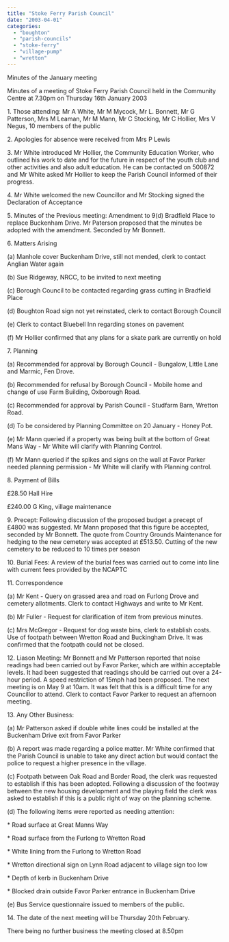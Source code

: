 ```yaml
---
title: "Stoke Ferry Parish Council"
date: "2003-04-01"
categories: 
  - "boughton"
  - "parish-councils"
  - "stoke-ferry"
  - "village-pump"
  - "wretton"
---
```


Minutes of the January meeting

Minutes of a meeting of Stoke Ferry Parish Council held in the Community Centre at 7.30pm on Thursday 16th January 2003

1\. Those attending: Mr A White, Mr M Mycock, Mr L. Bonnett, Mr G Patterson, Mrs M Leaman, Mr M Mann, Mr C Stocking, Mr C Hollier, Mrs V Negus, 10 members of the public

2\. Apologies for absence were received from Mrs P Lewis

3\. Mr White introduced Mr Hollier, the Community Education Worker, who outlined his work to date and for the future in respect of the youth club and other activities and also adult education. He can be contacted on 500872 and Mr White asked Mr Hollier to keep the Parish Council informed of their progress.

4\. Mr White welcomed the new Councillor and Mr Stocking signed the Declaration of Acceptance

5\. Minutes of the Previous meeting: Amendment to 9(d) Bradfield Place to replace Buckenham Drive. Mr Paterson proposed that the minutes be adopted with the amendment. Seconded by Mr Bonnett.

6\. Matters Arising

(a) Manhole cover Buckenham Drive, still not mended, clerk to contact Anglian Water again

(b) Sue Ridgeway, NRCC, to be invited to next meeting

(c) Borough Council to be contacted regarding grass cutting in Bradfield Place

(d) Boughton Road sign not yet reinstated, clerk to contact Borough Council

(e) Clerk to contact Bluebell Inn regarding stones on pavement

(f) Mr Hollier confirmed that any plans for a skate park are currently on hold

7\. Planning

(a) Recommended for approval by Borough Council - Bungalow, Little Lane and Marmic, Fen Drove.

(b) Recommended for refusal by Borough Council - Mobile home and change of use Farm Building, Oxborough Road.

(c) Recommended for approval by Parish Council - Studfarm Barn, Wretton Road.

(d) To be considered by Planning Committee on 20 January - Honey Pot.

(e) Mr Mann queried if a property was being built at the bottom of Great Mans Way - Mr White will clarify with Planning Control.

(f) Mr Mann queried if the spikes and signs on the wall at Favor Parker needed planning permission - Mr White will clarify with Planning control.

8\. Payment of Bills

£28.50 Hall Hire

£240.00 G King, village maintenance

9\. Precept: Following discussion of the proposed budget a precept of £4800 was suggested. Mr Mann proposed that this figure be accepted, seconded by Mr Bonnett. The quote from Country Grounds Maintenance for hedging to the new cemetery was accepted at £513.50. Cutting of the new cemetery to be reduced to 10 times per season

10\. Burial Fees: A review of the burial fees was carried out to come into line with current fees provided by the NCAPTC

11\. Correspondence

(a) Mr Kent - Query on grassed area and road on Furlong Drove and cemetery allotments. Clerk to contact Highways and write to Mr Kent.

(b) Mr Fuller - Request for clarification of item from previous minutes.

(c) Mrs McGregor - Request for dog waste bins, clerk to establish costs. Use of footpath between Wretton Road and Buckingham Drive. It was confirmed that the footpath could not be closed.

12\. Liason Meeting: Mr Bonnett and Mr Patterson reported that noise readings had been carried out by Favor Parker, which are within acceptable levels. It had been suggested that readings should be carried out over a 24-hour period. A speed restriction of 15mph had been proposed. The next meeting is on May 9 at 10am. It was felt that this is a difficult time for any Councillor to attend. Clerk to contact Favor Parker to request an afternoon meeting.

13\. Any Other Business:

(a) Mr Patterson asked if double white lines could be installed at the Buckenham Drive exit from Favor Parker

(b) A report was made regarding a police matter. Mr White confirmed that the Parish Council is unable to take any direct action but would contact the police to request a higher presence in the village.

(c) Footpath between Oak Road and Border Road, the clerk was requested to establish if this has been adopted. Following a discussion of the footway between the new housing development and the playing field the clerk was asked to establish if this is a public right of way on the planning scheme.

(d) The following items were reported as needing attention:

\* Road surface at Great Manns Way

\* Road surface from the Furlong to Wretton Road

\* White lining from the Furlong to Wretton Road

\* Wretton directional sign on Lynn Road adjacent to village sign too low

\* Depth of kerb in Buckenham Drive

\* Blocked drain outside Favor Parker entrance in Buckenham Drive

(e) Bus Service questionnaire issued to members of the public.

14\. The date of the next meeting will be Thursday 20th February.

There being no further business the meeting closed at 8.50pm
